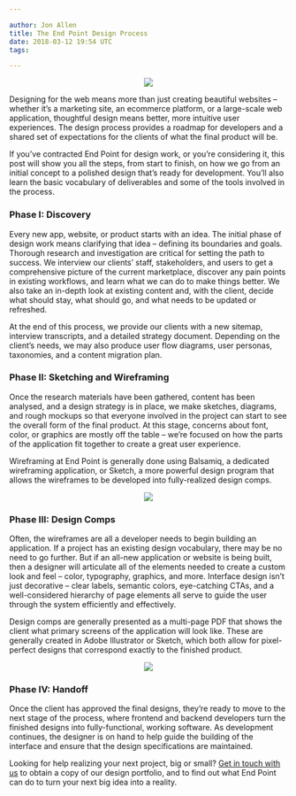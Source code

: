 ```yaml
---

author: Jon Allen
title: The End Point Design Process
date: 2018-03-12 19:54 UTC
tags: 

---
```


<div class="separator" style="clear: both; text-align: center;"><a href="/blog/2018/03/12/the-end-point-design-process/image-2.png" imageanchor="1"><img border="0" src="/blog/2018/03/12/the-end-point-design-process/image-2.png" /></a></div>

Designing for the web means more than just creating beautiful websites – whether it’s a marketing site, an ecommerce platform, or a large-scale web application, thoughtful design means better, more intuitive user experiences. The design process provides a roadmap for developers and a shared set of expectations for the clients of what the final product will be.

If you’ve contracted End Point for design work, or you’re considering it, this post will show you all the steps, from start to finish, on how we go from an initial concept to a polished design that’s ready for development. You’ll also learn the basic vocabulary of deliverables and some of the tools involved in the process.

### Phase I: Discovery

Every new app, website, or product starts with an idea. The initial phase of design work means clarifying that idea – defining its boundaries and goals. Thorough research and investigation are critical for setting the path to success. We interview our clients’ staff, stakeholders, and users to get a comprehensive picture of the current marketplace, discover any pain points in existing workflows, and learn what we can do to make things better. We also take an in-depth look at existing content and, with the client, decide what should stay, what should go, and what needs to be updated or refreshed.

At the end of this process, we provide our clients with a new sitemap, interview transcripts, and a detailed strategy document. Depending on the client’s needs, we may also produce user flow diagrams, user personas, taxonomies, and a content migration plan.


### Phase II: Sketching and Wireframing

Once the research materials have been gathered, content has been analysed, and a design strategy is in place, we make sketches, diagrams, and rough mockups so that everyone involved in the project can start to see the overall form of the final product. At this stage, concerns about font, color, or graphics are mostly off the table – we’re focused on how the parts of the application fit together to create a great user experience. 

Wireframing at End Point is generally done using Balsamiq, a dedicated wireframing application, or Sketch, a more powerful design program that allows the wireframes to be developed into fully-realized design comps.

<div class="separator" style="clear: both; text-align: center;"><a href="/blog/2018/03/12/the-end-point-design-process/wireframes-2.png" imageanchor="1"><img border="0" src="/blog/2018/03/12/the-end-point-design-process/wireframes-2.png" /></a></div>


### Phase III: Design Comps

Often, the wireframes are all a developer needs to begin building an application. If a project has an existing design vocabulary, there may be no need to go further. But if an all-new application or website is being built, then a designer will articulate all of the elements needed to create a custom look and feel – color, typography, graphics, and more. Interface design isn’t just decorative – clear labels, semantic colors, eye-catching CTAs, and a well-considered hierarchy of page elements all serve to guide the user through the system efficiently and effectively.

Design comps are generally presented as a multi-page PDF that shows the client what primary  screens of the application will look like. These are generally created in Adobe Illustrator or Sketch, which both allow for pixel-perfect designs that correspond exactly to the finished product. 

<div class="separator" style="clear: both; text-align: center;"><a href="/blog/2018/03/12/the-end-point-design-process/grab_illustrator.png" imageanchor="1"><img border="0" src="/blog/2018/03/12/the-end-point-design-process/grab_illustrator.png" /></a></div>

### Phase IV: Handoff

Once the client has approved the final designs, they’re ready to move to the next stage of the process, where frontend and backend developers turn the finished designs into fully-functional, working software. As development continues, the designer is on hand to help guide the building of the interface and ensure that the design specifications are maintained. 

Looking for help realizing your next project, big or small? <a href="/contact/">Get in touch with us</a> to obtain a copy of our design portfolio, and to find out what End Point can do to turn your next big idea into a reality.
